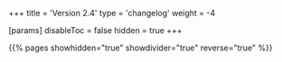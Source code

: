 +++
title = 'Version 2.4'
type = 'changelog'
weight = -4

[params]
  disableToc = false
  hidden = true
+++

{{% pages showhidden="true" showdivider="true" reverse="true" %}}
